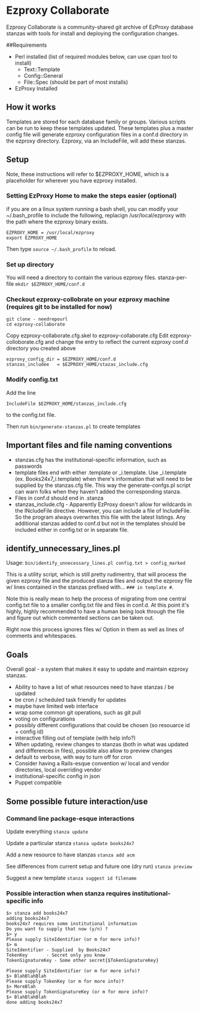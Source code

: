 # Ezproxy Collaborate

Ezproxy Collaborate is a community-shared git archive of EzProxy database stanzas with tools for install and deploying the configuration changes.


##Requirements

* Perl installed (list of required modules below, can use cpan tool to install)
  * Text::Template
  * Config::General
  * File::Spec (should be part of most installs)
* EzProxy Installed

## How it works

Templates are stored for each database family or groups. Various scripts can be run to keep these templates updated. These templates plus a master config file will generate ezproxy configuration files in a conf.d directory in the ezproxy directory. Ezproxy, via an IncludeFile, will add these stanzas.

## Setup

Note, these instructions will refer to $EZPROXY_HOME, which is a placeholder for wherever you have ezproxy installed.

### Setting EzProxy Home to make the steps easier (optional)

if you are on a linux system running a bash shell, you can modify your ~/.bash_profile to include the following, replacign /usr/local/ezproxy with the path where the ezproxy binary exists.

````
EZPROXY_HOME = /usr/local/ezproxy
export EZPROXY_HOME
````

Then type `source ~/.bash_profile` to reload.

### Set up directory

You will need a directory to contain the various ezproxy files. stanza-per-file  `mkdir $EZPROXY_HOME/conf.d`

### Checkout ezproxy-collobrate on your ezproxy machine (requires git to be installed for now)

````
git clone - needrepourl
cd ezproxy-collaborate
````

Copy ezproxy-collaborate.cfg.skel to ezproxy-collaborate.cfg
Edit ezproxy-colloborate.cfg and change the entry to reflect the current ezproxy conf.d directory you created above
````
ezproxy_config_dir = $EZPROXY_HOME/conf.d
stanzas_includee   = $EZPROXY_HOME/stazas_include.cfg
````

### Modify config.txt 

Add the line
````
IncludeFile $EZPROXY_HOME/stanzas_include.cfg
````
to the config.txt file.


Then run `bin/generate-stanzas.pl` to create templates

## Important files and file naming conventions

* stanzas.cfg has the institutional-specific information, such as passwords
* template files end with either .template or _i.template. Use _i.template (ex. Books24x7_i.template) when there's information that will need to be supplied by the stanzas.cfg file. This way the generate-confgs.pl script can warn folks when they haven't added the corresponding stanza.
* Files in conf.d should end in .stanza
* stanzas_include.cfg - Apparently EzProxy doesn't allow for wildcards in the INcludeFile directive. However, you can include a file of IncludeFile. So the program always overwrites this file with the latest listings. Any additional stanzas added to conf.d but not in the templates should be included either in config.txt or in separate file.


## identify_unnecessary_lines.pl

Usage: `bin/identify_unnecessary_lines.pl config.txt > config_marked`

This is a utility script, which is still pretty rudimentry, that will process the given ezproxy file and the produced stanza files and output the ezproxy file w/ lines contained in the stanzas prefixed with...
`### in template #`.

Note this is really mean to help the process of migrating from one central config.txt file to a smaller config.txt file and files in conf.d. At this point it's highly, highly recommended to have a human being look through the file and figure out which commented sections can be taken out.

Right now this process ignores files w/ Option in them as well as lines of comments and whitespaces.

## Goals 

Overall goal - a system that makes it easy to update and maintain ezproxy stanzas.
 
* Ability to have a list of what resources need to have stanzas / be updated
* be cron / scheduled task friendly for updates
* maybe have limited web interface 
* wrap some common git operations, such as git pull
* voting on configurations
* possibly different configurations that could be chosen (so resouarce id + config id)
* interactive filling out of template (with help info?)
* When updating, review changes to stanzas (both in what was updated and differences in files), possible also allow to preview changes
* default to verbose, with way to turn off for cron
* Consider having a Rails-esque convention w/ local and vendor directories, local overriding vendor
* institutional-specific config in json
* Puppet compatible 

## Some possible future interaction/use

### Command line package-esque interactions
Update everything
` stanza update `

Update a particular stanza
` stanza update books24x7 `

Add a new resource to have stanzas
` stanza add acm `

See differences from current setup and future one (dry run)
` stanza preview  `

Suggest a new template
` stanza suggest id filename `


### Possible interaction when stanza requires institutional-specific info
```
$> stanza add books24x7
adding books24x7
books24x7 requires some institutional information
Do you want to supply that now (y/n) ?
$> y
Please supply SiteIdentifier (or m for more info)?
$> m
SiteIdentifier - Supplied  by Books24x7
TokenKey       - Secret only you know  
TokenSignatureKey - Some other secret{$TokenSignatureKey}

Please supply SiteIdentifier (or m for more info)?
$> BlahBlahBlah
Please supply TokenKey (or m for more info)?
$> MoreBlah
Please supply TokenSignatureKey (or m for more info)?
$> BlahBlahBlah
done adding books24x7

